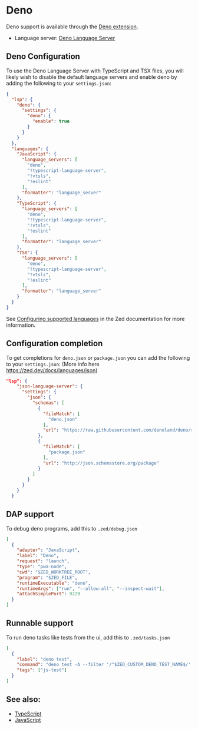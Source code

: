 # Deno

Deno support is available through the [Deno extension](https://github.com/zed-extensions/deno).

- Language server: [Deno Language Server](https://docs.deno.com/runtime/manual/advanced/language_server/overview/)

## Deno Configuration

To use the Deno Language Server with TypeScript and TSX files, you will likely wish to disable the default language servers and enable deno by adding the following to your `settings.json`:

```json
{
  "lsp": {
    "deno": {
      "settings": {
        "deno": {
          "enable": true
        }
      }
    }
  },
  "languages": {
    "JavaScript": {
      "language_servers": [
        "deno",
        "!typescript-language-server",
        "!vtsls",
        "!eslint"
      ],
      "formatter": "language_server"
    },
    "TypeScript": {
      "language_servers": [
        "deno",
        "!typescript-language-server",
        "!vtsls",
        "!eslint"
      ],
      "formatter": "language_server"
    },
    "TSX": {
      "language_servers": [
        "deno",
        "!typescript-language-server",
        "!vtsls",
        "!eslint"
      ],
      "formatter": "language_server"
    }
  }
}
```

See [Configuring supported languages](../configuring-languages.md) in the Zed documentation for more information.

<!--
TBD: Deno TypeScript REPL instructions [docs/repl#typescript-deno](../repl.md#typescript-deno)
-->

## Configuration completion

To get completions for `deno.json` or `package.json` you can add the following to your `settings.json`: (More info here https://zed.dev/docs/languages/json)

```json
"lsp": {
    "json-language-server": {
      "settings": {
        "json": {
          "schemas": [
            {
              "fileMatch": [
                "deno.json"
              ],
              "url": "https://raw.githubusercontent.com/denoland/deno/refs/heads/main/cli/schemas/config-file.v1.json"
            },
            {
              "fileMatch": [
                "package.json"
              ],
              "url": "http://json.schemastore.org/package"
            }
          ]
        }
      }
    }
  }
```

## DAP support

To debug deno programs, add this to `.zed/debug.json`

```json
[
  {
    "adapter": "JavaScript",
    "label": "Deno",
    "request": "launch",
    "type": "pwa-node",
    "cwd": "$ZED_WORKTREE_ROOT",
    "program": "$ZED_FILE",
    "runtimeExecutable": "deno",
    "runtimeArgs": ["run", "--allow-all", "--inspect-wait"],
    "attachSimplePort": 9229
  }
]
```

## Runnable support

To run deno tasks like tests from the ui, add this to `.zed/tasks.json`

```json
[
  {
    "label": "deno test",
    "command": "deno test -A --filter '/^$ZED_CUSTOM_DENO_TEST_NAME$/' '$ZED_FILE'",
    "tags": ["js-test"]
  }
]
```

## See also:

- [TypeScript](./typescript.md)
- [JavaScript](./javascript.md)

